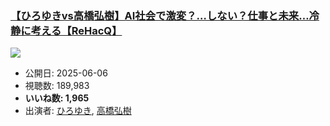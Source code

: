 ### [【ひろゆきvs高橋弘樹】AI社会で激変？…しない？仕事と未来…冷静に考える【ReHacQ】](https://www.youtube.com/watch?v=TWQcNiFC7uo)
[![](https://img.youtube.com/vi/TWQcNiFC7uo/sddefault.jpg)](https://www.youtube.com/watch?v=TWQcNiFC7uo)
-   公開日: 2025-06-06
-   視聴数: 189,983
-   **いいね数: 1,965**
-   出演者: [ひろゆき](/rehacq_fan/people/ひろゆき "wikilink"), [高橋弘樹](/rehacq_fan/people/高橋弘樹 "wikilink")
